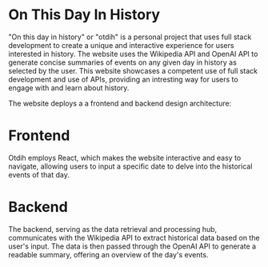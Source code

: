 # On This Day In History
"On this day in history" or "otdih" is a personal project that uses full stack development to create a unique and interactive experience for users interested in history. The website uses the Wikipedia API and OpenAI API to generate concise summaries of events on any given day in history as selected by the user. This website showcases a competent use of full stack development and use of APIs, providing an intresting way for users to engage with and learn about history.

The website deploys a a frontend and backend design architecture:

# Frontend
Otdih employs React, which makes the website interactive and easy to navigate, allowing users to input a specific date to delve into the historical events of that day.

# Backend
The backend, serving as the data retrieval and processing hub, communicates with the Wikipedia API to extract historical data based on the user's input. The data is then passed through the OpenAI API to generate a readable summary, offering an overview of the day's events.
